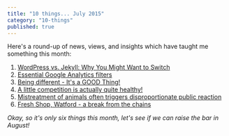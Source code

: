 ```yaml
---
title: "10 things... July 2015"
category: "10-things"
published: true
---
```


Here's a round-up of news, views, and insights which have taught me something this month:

  1. [WordPress vs. Jekyll: Why You Might Want to Switch](http://www.sitepoint.com/wordpress-vs-jekyll-might-want-make-switch/)
  2. [Essential Google Analytics filters](http://www.netcel.com/digital-insight-analysis/google-analytics-essential-top-filters/)
  3. [Being different - It's a GOOD Thing!](http://www.soultravelers3.com/2013/03/being-different-its-a-good-thing.html)
  4. [A little competition is actually quite healthy!](https://strava.com/athletes/ianperrin/)
  5. [Mistreatment of animals often triggers disproportionate public reaction](http://mic.com/articles/123095/one-tweet-shows-the-different-response-between-cecil-the-lion-and-sandra-bland)
  6. [Fresh Shop, Watford - a break from the chains](https://www.facebook.com/freshfshop)

_Okay, so it's only six things this month, let's see if we can raise the bar in August!_
